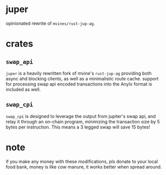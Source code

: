 # juper

opinionated rewrite of `mvines/rust-jup-ag`.

# crates

## `swap_api`


`juper` is a heavily rewritten fork of mvine's `rust-jup-ag` providing both async ahd blocking clients, as well as a minimalistic route cache. support for processing swap api encoded transactions into the AnyIx format is included as well.

## `swap_cpi`

`swap_cpi` is designed to leverage the output from jupiter's swap api, and relay it through an on-chain program, minimizing the transaction size by 5 bytes per instruction. This means a 3 legged swap will save 15 bytes!


# note

if you make any money with these modifications, pls donate to your local food bank, money is like cow manure, it works better when spread around.